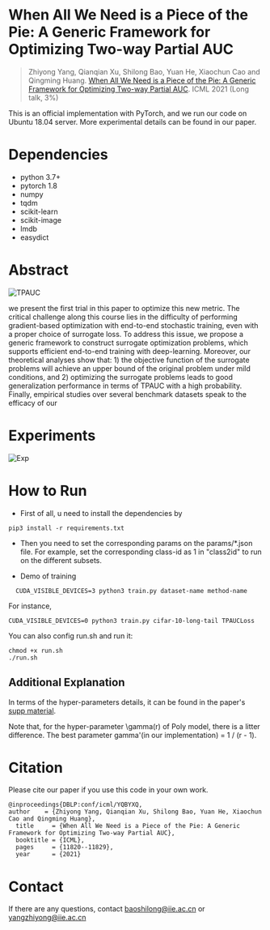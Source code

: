 # When All We Need is a Piece of the Pie: A Generic Framework for Optimizing Two-way Partial AUC
>  Zhiyong Yang, Qianqian Xu, Shilong Bao, Yuan He, Xiaochun Cao and Qingming Huang. [When All We Need is a Piece of the Pie: A Generic Framework for Optimizing Two-way Partial AUC](https://github.com/statusrank/A-Generic-Framework-for-Optimizing-Two-way-Partial-AUC/blob/main/TPAUC.pdf). ICML 2021 (Long talk, 3\%)

This is an official implementation with PyTorch, and we run our code on Ubuntu 18.04 server. More experimental details can be found in our paper.

# Dependencies
- python 3.7+
- pytorch 1.8
- numpy
- tqdm
- scikit-learn
- scikit-image
- lmdb
- easydict

# Abstract

![TPAUC](https://github.com/statusrank/A-Generic-Framework-for-Optimizing-Two-way-Partial-AUC/blob/main/img/TPAUC.png)

we present the first trial in this paper to optimize this new metric. The critical challenge along this course lies in the difficulty of performing gradient-based optimization with end-to-end stochastic training, even with a proper choice of surrogate loss. To address this issue, we propose a generic framework to construct surrogate optimization problems, which supports efficient end-to-end training with deep-learning. Moreover, our theoretical analyses show that: 1) the objective function of the surrogate problems will achieve an upper bound of the original problem under mild conditions, and 2) optimizing the surrogate problems leads to good generalization performance in terms of TPAUC with a high probability. Finally, empirical studies over several benchmark datasets speak to the efficacy of our

# Experiments

![Exp](https://github.com/statusrank/A-Generic-Framework-for-Optimizing-Two-way-Partial-AUC/blob/main/img/Exp.png)


# How to Run
- First of all, u need to install the dependencies by 
```
pip3 install -r requirements.txt
```
- Then you need to set the corresponding params on the params/*.json file. 
For example, set the corresponding class-id as 1 in "class2id" to run on the different subsets.

- Demo of training
```
  CUDA_VISIBLE_DEVICES=3 python3 train.py dataset-name method-name
```
For instance, 
```
CUDA_VISIBLE_DEVICES=0 python3 train.py cifar-10-long-tail TPAUCLoss
```

You can also config run.sh and run it:

```
chmod +x run.sh
./run.sh
```
## Additional Explanation
In terms of the hyper-parameters details, it can be found in the paper's [supp material](https://github.com/statusrank/A-Generic-Framework-for-Optimizing-Two-way-Partial-AUC/blob/main/TPAUC.pdf).

Note that, for the hyper-parameter \gamma(r) of Poly model, there is a litter difference. The best parameter gamma'(in our implementation) = 1 / (r - 1). 

# Citation
Please cite our paper if you use this code in your own work.

```
@inproceedings{DBLP:conf/icml/YQBYXQ, 
author    = {Zhiyong Yang, Qianqian Xu, Shilong Bao, Yuan He, Xiaochun Cao and Qingming Huang},
  title     = {When All We Need is a Piece of the Pie: A Generic Framework for Optimizing Two-way Partial AUC},
  booktitle = {ICML},
  pages     = {11820--11829},
  year      = {2021}

```

# Contact

If there are any questions, contact baoshilong@iie.ac.cn or yangzhiyong@iie.ac.cn
